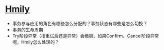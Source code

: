 # [Hmily](https://github.com/dromara/hmily)

+ 事务参与应用的角色有哪些怎么分配的？事务状态有哪些是怎么切换？
+ 事务的生命周期
+ Try阶段异常（指重试后还是异常）会撤销，如果Confirm、Cancel阶段异常呢，Hmily怎么处理的？